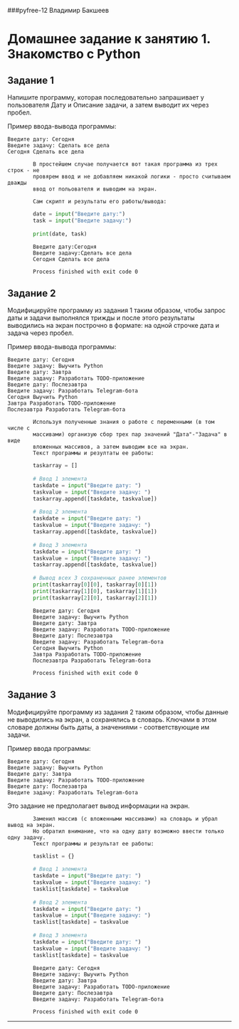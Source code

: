 ###pyfree-12 Владимир Бакшеев

# Домашнее задание к занятию 1. Знакомство с Python

## Задание 1
Напишите программу, которая последовательно запрашивает у пользователя Дату и Описание задачи, а затем выводит их через пробел.

Пример ввода-вывода программы: 
```
Введите дату: Сегодня
Введите задачу: Сделать все дела
Сегодня Сделать все дела
```

```answer1
        В простейшем случае получается вот такая программа из трех строк - не 
        провярем ввод и не добавляем никакой логики - просто считываем дважды 
        ввод от польователя и выводим на экран.
        
        Сам скрипт и результаты его работы/вывода:
```
```python
        date = input("Введите дату:")
        task = input("Введите задачу:")
        
        print(date, task)
```
```Output
        Введите дату:Сегодня
        Введите задачу:Сделать все дела
        Сегодня Сделать все дела
        
        Process finished with exit code 0
```

## Задание 2
Модифицируйте программу из задания 1 таким образом, чтобы запрос даты и задачи выполнялся трижды и после этого результаты выводились на экран построчно в формате: на одной строчке дата и задача через пробел.

Пример ввода-вывода программы:
```
Введите дату: Сегодня
Введите задачу: Выучить Python
Введите дату: Завтра
Введите задачу: Разработать TODO-приложение
Введите дату: Послезавтра
Введите задачу: Разработать Telegram-бота
Сегодня Выучить Python
Завтра Разработать TODO-приложение
Послезавтра Разработать Telegram-бота
```

```answer2
        Используя полученные знания о работе с переменными (в том числе с 
        массивами) организую сбор трех пар значений "Дата"-"Задача" в виде 
        вложенных массивов, а затем выводим все на экран.
        Текст программы и резултаты ее работы:
```
```python
        taskarray = []
        
        # Ввод 1 элемента
        taskdate = input("Введите дату: ")
        taskvalue = input("Введите задачу: ")
        taskarray.append([taskdate, taskvalue])
        
        # Ввод 2 элемента
        taskdate = input("Введите дату: ")
        taskvalue = input("Введите задачу: ")
        taskarray.append([taskdate, taskvalue])
        
        # Ввод 3 элемента
        taskdate = input("Введите дату: ")
        taskvalue = input("Введите задачу: ")
        taskarray.append([taskdate, taskvalue])
        
        # Вывод всех 3 сохраненных ранее элементов
        print(taskarray[0][0], taskarray[0][1])
        print(taskarray[1][0], taskarray[1][1])
        print(taskarray[2][0], taskarray[2][1])
```
```output
        Введите дату: Сегодня
        Введите задачу: Выучить Python
        Введите дату: Завтра
        Введите задачу: Разработать TODO-приложение
        Введите дату: Послезавтра
        Введите задачу: Разработать Telegram-бота
        Сегодня Выучить Python
        Завтра Разработать TODO-приложение
        Послезавтра Разработать Telegram-бота
        
        Process finished with exit code 0
```

## Задание 3
Модифицируйте программу из задания 2 таким образом, чтобы данные не выводились на экран, а сохранялись в словарь. Ключами в этом словаре должны быть даты, а значениями - соответствующие им задачи.

Пример ввода программы:
```
Введите дату: Сегодня
Введите задачу: Выучить Python
Введите дату: Завтра
Введите задачу: Разработать TODO-приложение
Введите дату: Послезавтра
Введите задачу: Разработать Telegram-бота
```
Это задание не предполагает вывод информации на экран.

```answer3
        Заменил массив (с вложенными массивами) на словарь и убрал вывод на экран.
        Но обратил внимание, что на одну дату возможно ввести только одну задачу.
        Текст программы и результат ее работы:
```
```python
        tasklist = {}
        
        # Ввод 1 элемента
        taskdate = input("Введите дату: ")
        taskvalue = input("Введите задачу: ")
        tasklist[taskdate] = taskvalue
        
        # Ввод 2 элемента
        taskdate = input("Введите дату: ")
        taskvalue = input("Введите задачу: ")
        tasklist[taskdate] = taskvalue
        
        # Ввод 3 элемента
        taskdate = input("Введите дату: ")
        taskvalue = input("Введите задачу: ")
        tasklist[taskdate] = taskvalue
```
```output
        Введите дату: Сегодня
        Введите задачу: Выучить Python
        Введите дату: Завтра
        Введите задачу: Разработать TODO-приложение
        Введите дату: Послезавтра
        Введите задачу: Разработать Telegram-бота
        
        Process finished with exit code 0
```
***

